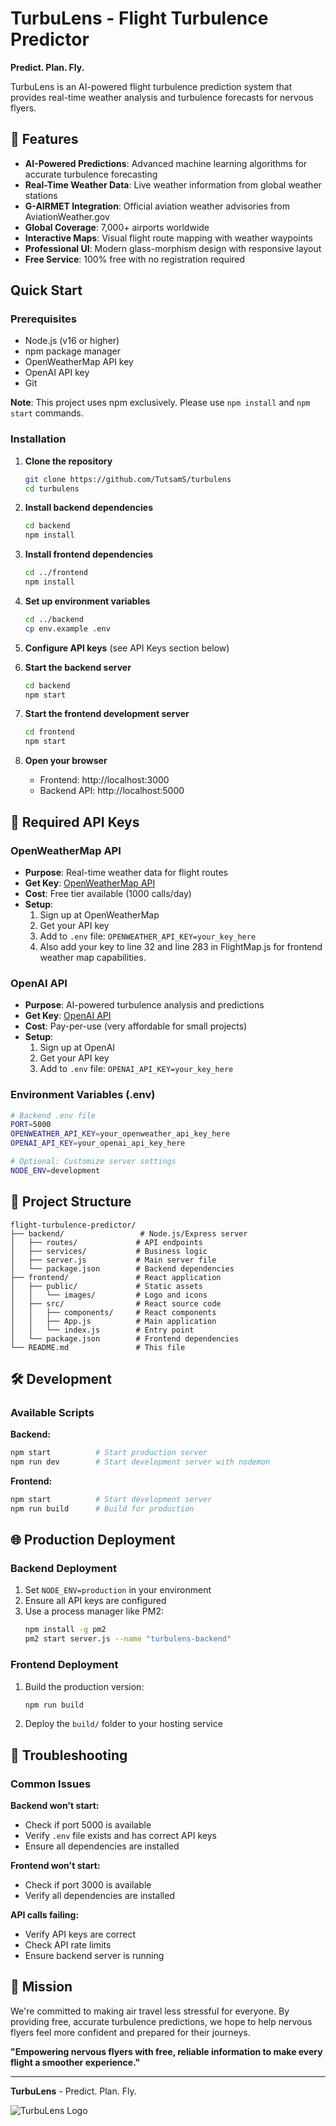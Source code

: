 # TurbuLens - Flight Turbulence Predictor

**Predict. Plan. Fly.**

TurbuLens is an AI-powered flight turbulence prediction system that provides real-time weather analysis and turbulence forecasts for nervous flyers.

## 🌟 Features

- **AI-Powered Predictions**: Advanced machine learning algorithms for accurate turbulence forecasting
- **Real-Time Weather Data**: Live weather information from global weather stations
- **G-AIRMET Integration**: Official aviation weather advisories from AviationWeather.gov
- **Global Coverage**: 7,000+ airports worldwide
- **Interactive Maps**: Visual flight route mapping with weather waypoints
- **Professional UI**: Modern glass-morphism design with responsive layout
- **Free Service**: 100% free with no registration required

## Quick Start

### Prerequisites

- Node.js (v16 or higher)
- npm package manager
- OpenWeatherMap API key
- OpenAI API key
- Git

**Note**: This project uses npm exclusively. Please use `npm install` and `npm start` commands.

### Installation

1. **Clone the repository**
   ```bash
   git clone https://github.com/TutsamS/turbulens
   cd turbulens
   ```

2. **Install backend dependencies**
   ```bash
   cd backend
   npm install
   ```

3. **Install frontend dependencies**
   ```bash
   cd ../frontend
   npm install
   ```

4. **Set up environment variables**
   ```bash
   cd ../backend
   cp env.example .env
   ```

5. **Configure API keys** (see API Keys section below)

6. **Start the backend server**
   ```bash
   cd backend
   npm start
   ```

7. **Start the frontend development server**
   ```bash
   cd frontend
   npm start
   ```

8. **Open your browser**
   - Frontend: http://localhost:3000
   - Backend API: http://localhost:5000

## 🔑 Required API Keys

### OpenWeatherMap API
- **Purpose**: Real-time weather data for flight routes
- **Get Key**: [OpenWeatherMap API](https://openweathermap.org/api)
- **Cost**: Free tier available (1000 calls/day)
- **Setup**: 
  1. Sign up at OpenWeatherMap
  2. Get your API key
  3. Add to `.env` file: `OPENWEATHER_API_KEY=your_key_here`
  4. Also add your key to line 32 and line 283 in FlightMap.js for frontend weather map capabilities.

### OpenAI API
- **Purpose**: AI-powered turbulence analysis and predictions
- **Get Key**: [OpenAI API](https://platform.openai.com/api-keys)
- **Cost**: Pay-per-use (very affordable for small projects)
- **Setup**: 
  1. Sign up at OpenAI
  2. Get your API key
  3. Add to `.env` file: `OPENAI_API_KEY=your_key_here`

### Environment Variables (.env)
```bash
# Backend .env file
PORT=5000
OPENWEATHER_API_KEY=your_openweather_api_key_here
OPENAI_API_KEY=your_openai_api_key_here

# Optional: Customize server settings
NODE_ENV=development
```

## 📁 Project Structure

```
flight-turbulence-predictor/
├── backend/                 # Node.js/Express server
│   ├── routes/             # API endpoints
│   ├── services/           # Business logic
│   ├── server.js           # Main server file
│   └── package.json        # Backend dependencies
├── frontend/               # React application
│   ├── public/             # Static assets
│   │   └── images/         # Logo and icons
│   ├── src/                # React source code
│   │   ├── components/     # React components
│   │   ├── App.js          # Main application
│   │   └── index.js        # Entry point
│   └── package.json        # Frontend dependencies
└── README.md               # This file
```

## 🛠️ Development

### Available Scripts

**Backend:**
```bash
npm start          # Start production server
npm run dev        # Start development server with nodemon
```

**Frontend:**
```bash
npm start          # Start development server
npm run build      # Build for production
```

## 🌐 Production Deployment

### Backend Deployment
1. Set `NODE_ENV=production` in your environment
2. Ensure all API keys are configured
3. Use a process manager like PM2:
   ```bash
   npm install -g pm2
   pm2 start server.js --name "turbulens-backend"
   ```

### Frontend Deployment
1. Build the production version:
   ```bash
   npm run build
   ```
2. Deploy the `build/` folder to your hosting service

## 🐛 Troubleshooting

### Common Issues

**Backend won't start:**
- Check if port 5000 is available
- Verify `.env` file exists and has correct API keys
- Ensure all dependencies are installed

**Frontend won't start:**
- Check if port 3000 is available
- Verify all dependencies are installed

**API calls failing:**
- Verify API keys are correct
- Check API rate limits
- Ensure backend server is running

## 🎯 Mission

We're committed to making air travel less stressful for everyone. By providing free, accurate turbulence predictions, we hope to help nervous flyers feel more confident and prepared for their journeys.

**"Empowering nervous flyers with free, reliable information to make every flight a smoother experience."**

---

**TurbuLens** - Predict. Plan. Fly.

![TurbuLens Logo](frontend/public/images/turbulensappstore.png)
